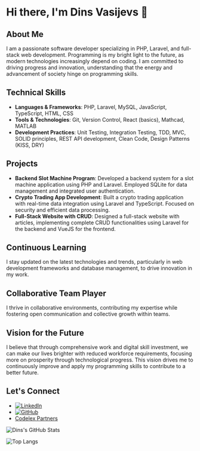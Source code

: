 # Hi there, I'm Dins Vasijevs 👋

## About Me
I am a passionate software developer specializing in PHP, Laravel, and full-stack web development. Programming is my bright light to the future, as modern technologies increasingly depend on coding. I am committed to driving progress and innovation, understanding that the energy and advancement of society hinge on programming skills.

## Technical Skills
- **Languages & Frameworks**: PHP, Laravel, MySQL, JavaScript, TypeScript, HTML, CSS
- **Tools & Technologies**: Git, Version Control, React (basics), Mathcad, MATLAB
- **Development Practices**: Unit Testing, Integration Testing, TDD, MVC, SOLID principles, REST API development, Clean Code, Design Patterns (KISS, DRY)

## Projects
- **Backend Slot Machine Program**: Developed a backend system for a slot machine application using PHP and Laravel. Employed SQLite for data management and integrated user authentication.
- **Crypto Trading App Development**: Built a crypto trading application with real-time data integration using Laravel and TypeScript. Focused on security and efficient data processing.
- **Full-Stack Website with CRUD**: Designed a full-stack website with articles, implementing complete CRUD functionalities using Laravel for the backend and VueJS for the frontend.

## Continuous Learning
I stay updated on the latest technologies and trends, particularly in web development frameworks and database management, to drive innovation in my work.

## Collaborative Team Player
I thrive in collaborative environments, contributing my expertise while fostering open communication and collective growth within teams.

## Vision for the Future
I believe that through comprehensive work and digital skill investment, we can make our lives brighter with reduced workforce requirements, focusing more on prosperity through technological progress. This vision drives me to continuously improve and apply my programming skills to contribute to a better future.

## Let's Connect
- [![LinkedIn](https://img.shields.io/badge/LinkedIn-0077B5?style=flat-square&logo=linkedin&logoColor=white)](https://www.linkedin.com/in/dinsvasijevs)
- [![GitHub](https://img.shields.io/badge/GitHub-100000?style=flat-square&logo=github&logoColor=white)](https://github.com/dinsvasijevs)
- [Codelex Partners](https://www.codelex.io/en/partners)

![Dins's GitHub Stats](https://github-readme-stats.vercel.app/api?username=dinsvasijevs&show_icons=true&theme=radical)

![Top Langs](https://github-readme-stats.vercel.app/api/top-langs/?username=dinsvasijevs&layout=compact&theme=radical)
